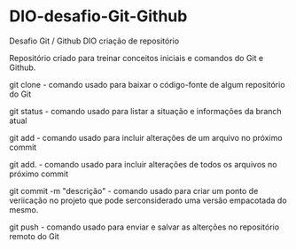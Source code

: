 # DIO-desafio-Git-Github
Desafio Git / Github DIO criação de repositório

Repositório criado para treinar conceitos iniciais e comandos do Git e Github.


git clone <link-do-projeto> - comando usado para baixar o código-fonte de algum repositório do Git

git status - comando usado para listar a situação e informações da branch atual

git add <arquivo> - comando usado para incluir alterações de um arquivo no próximo commit

git add. - comando usado para incluir alterações de todos os arquivos no próximo commit

git commit -m "descrição" - comando usado para criar um ponto de veriicação no projeto que pode serconsiderado uma versão empacotada do mesmo.

git push <remote><branch> - comando usado para enviar e salvar as alterções no repositório remoto do Git

